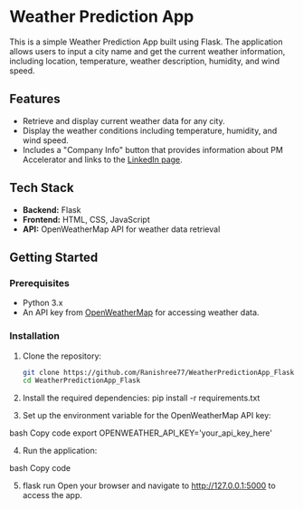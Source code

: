 # Weather Prediction App

This is a simple Weather Prediction App built using Flask. The application allows users to input a city name and get the current weather information, including location, temperature, weather description, humidity, and wind speed.

## Features
- Retrieve and display current weather data for any city.
- Display the weather conditions including temperature, humidity, and wind speed.
- Includes a "Company Info" button that provides information about PM Accelerator and links to the [LinkedIn page](https://www.linkedin.com/company/pm-accelerator/).

## Tech Stack
- **Backend:** Flask
- **Frontend:** HTML, CSS, JavaScript
- **API:** OpenWeatherMap API for weather data retrieval

## Getting Started

### Prerequisites
- Python 3.x
- An API key from [OpenWeatherMap](https://home.openweathermap.org/users/sign_up) for accessing weather data.

### Installation
1. Clone the repository:
   ```bash
   git clone https://github.com/Ranishree77/WeatherPredictionApp_Flask.git
   cd WeatherPredictionApp_Flask

2. Install the required dependencies:
   pip install -r requirements.txt

3. Set up the environment variable for the OpenWeatherMap API key:

  bash
  Copy code
  export OPENWEATHER_API_KEY='your_api_key_here'

4. Run the application:

  bash
  Copy code

5. flask run
  Open your browser and navigate to http://127.0.0.1:5000 to access the app.
